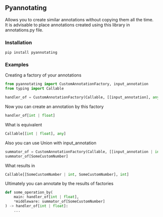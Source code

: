 ## Pyannotating
Allows you to create similar annotations without copying them all the time.<br>
It is advisable to place annotations created using this library in annotations.py file.

### Installation
`pip install pyannotating`

### Examples
Creating a factory of your annotations
```python
from pyannotating import CustomAnnotationFactory, input_annotation
from typing import Callable

handler_of = CustomAnnotationFactory(Callable, [[input_annotation], any])
```
Now you can create an annotation by this factory
```python
handler_of[int | float]
```

What is equivalent
```python
Callable[[int | float], any]
```

Also you can use Union with input_annotation
```python
summator_of = CustomAnnotationFactory(Callable, [[input_annotation | int, input_annotation], int])
summator_of[SomeCustomNumber]
```

What results in
```python
Callable[[SomeCustomNumber | int, SomeCustomNumber], int]
```

Ultimately you can annotate by the results of factories
```python
def some_operation_by(
    main: handler_of[int | float],
    *middleware: summator_of[SomeCustomNumber]
) -> handler_of[int | float]:
    ...
```
